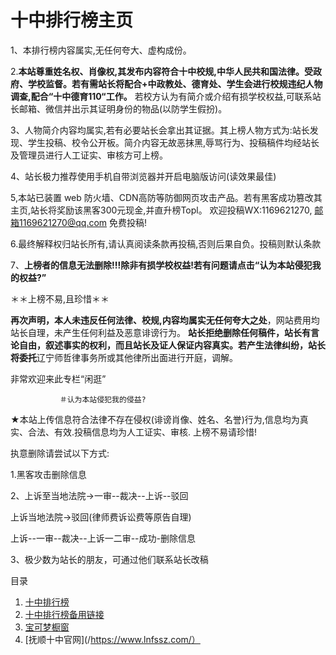 # 十中排行榜主页

1、本排行榜内容属实,无任何夸大、虚构成份。


2.**本站尊重姓名权、肖像权,其发布内容符合十中校规,中华人民共和国法律。受政府、学校监督。若有需站长将配合+中政教处、德育处、学生会进行校规违纪人物调查,配合“十中德育110“工作。**
若校方认为有简介或介绍有损学校权益,可联系站长邮箱、微信并出示其证明身份的物品(以防学生假扮)。


3、人物简介内容均属实,若有必要站长会拿出其证据。其上榜人物方式为:站长发现、学生投稿、校令公开板。简介内容无故恶抹黑,辱骂行为、投稿稿件均经站长及管理员进行人工证实、审核方可上榜。


4、站长极力推荐使用手机自带浏览器并开启电脑版访问(读效果最佳)


5,本站已装置 web 防火墙、CDN高防等防御网页攻击产品。若有黑客成功篡改其主页,站长将奖励该黑客300元现金,并直升榜Topl。
欢迎投稿WX:1169621270,
邮箱1169621270@qq.com    免费投稿!


6.最终解释权归站长所有,请认真阅读条款再投稿,否则后果自负。投稿则默认条款


7、**上榜者的信息无法删除!!!除非有损学校权益!若有问题请点击“认为本站侵犯我的权益?”**



＊＊上榜不易,且珍惜＊＊

**再次声明，本人未违反任何法律、校规,内容均属实无任何夸大之处**，网站费用均站长自理，未产生任何利益及恶意诽谤行为。
**站长拒绝删除任何稿件，站长有言论自由，叙述事实的权利，而且站长及证人保证内容真实。若产生法律纠纷，站长将委托**辽宁师哲律事务所或其他律所出面进行开庭，调解。


非常欢迎来此专栏“闲逛”


               ＃认为本站侵犯我的侵益?

               
★本站上传信息符合法律不存在侵权(诽谤肖像、姓名、名誉)行为,信息均为真实、合法、有效.投稿信息均为人工证实、审核.
上榜不易请珍惜!


执意删除请尝试以下方式:

1.黑客攻击删除信息

2、上诉至当地法院→一审--裁决--上诉--驳回

   上诉当地法院→驳回(律师费诉讼费等原告自理)
   
   上诉--一审--裁决--上诉一二审--成功-删除信息
   
3、极少数为站长的朋友，可通过他们联系站长改稿


目录

1. [十中排行榜](./1_list-hover-effect/)
2. [十中排行榜备用链接](https://sz.gzcm.us.kg//1_list-hover-effect/)
3. [宝可梦橱窗](./2_pokemon-and-pokeball/)
4. [抚顺十中官网](/https://www.lnfssz.com/）


